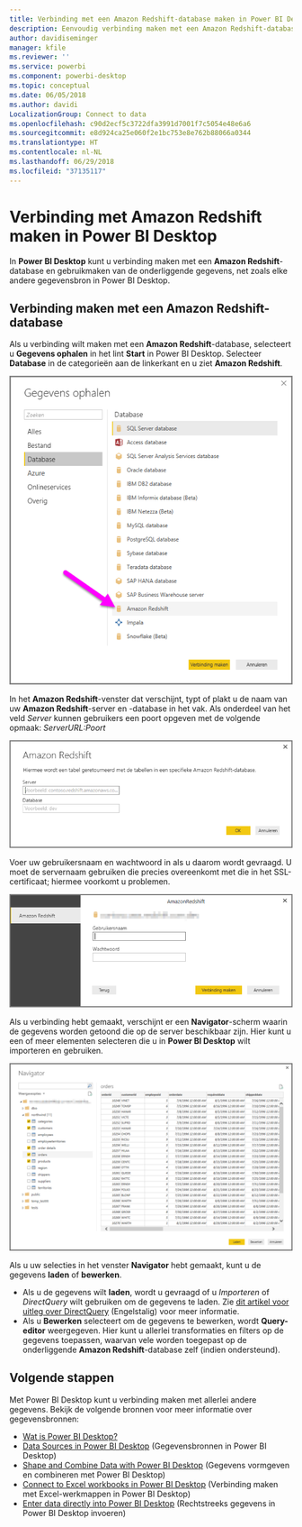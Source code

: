 ```yaml
---
title: Verbinding met een Amazon Redshift-database maken in Power BI Desktop
description: Eenvoudig verbinding maken met een Amazon Redshift-database in Power BI Desktop en deze gebruiken
author: davidiseminger
manager: kfile
ms.reviewer: ''
ms.service: powerbi
ms.component: powerbi-desktop
ms.topic: conceptual
ms.date: 06/05/2018
ms.author: davidi
LocalizationGroup: Connect to data
ms.openlocfilehash: c90d2ecf5c3722dfa3991d7001f7c5054e48e6a6
ms.sourcegitcommit: e8d924ca25e060f2e1bc753e8e762b88066a0344
ms.translationtype: HT
ms.contentlocale: nl-NL
ms.lasthandoff: 06/29/2018
ms.locfileid: "37135117"
---
```

# <a name="connect-to-amazon-redshift-in-power-bi-desktop"></a>Verbinding met Amazon Redshift maken in Power BI Desktop
In **Power BI Desktop** kunt u verbinding maken met een **Amazon Redshift**-database en gebruikmaken van de onderliggende gegevens, net zoals elke andere gegevensbron in Power BI Desktop.

## <a name="connect-to-an-amazon-redshift-database"></a>Verbinding maken met een Amazon Redshift-database
Als u verbinding wilt maken met een **Amazon Redshift**-database, selecteert u **Gegevens ophalen** in het lint **Start** in Power BI Desktop. Selecteer **Database** in de categorieën aan de linkerkant en u ziet **Amazon Redshift**.

![](media/desktop-connect-redshift/connect_redshift_3.png)

In het **Amazon Redshift**-venster dat verschijnt, typt of plakt u de naam van uw **Amazon Redshift**-server en -database in het vak. Als onderdeel van het veld *Server* kunnen gebruikers een poort opgeven met de volgende opmaak: *ServerURL:Poort*

![](media/desktop-connect-redshift/connect_redshift_4.png)

Voer uw gebruikersnaam en wachtwoord in als u daarom wordt gevraagd. U moet de servernaam gebruiken die precies overeenkomt met die in het SSL-certificaat; hiermee voorkomt u problemen. 

![](media/desktop-connect-redshift/connect_redshift_5.png)

Als u verbinding hebt gemaakt, verschijnt er een **Navigator**-scherm waarin de gegevens worden getoond die op de server beschikbaar zijn. Hier kunt u een of meer elementen selecteren die u in **Power BI Desktop** wilt importeren en gebruiken.

![](media/desktop-connect-redshift/connect_redshift_6.png)

Als u uw selecties in het venster **Navigator** hebt gemaakt, kunt u de gegevens **laden** of **bewerken**.

* Als u de gegevens wilt **laden**, wordt u gevraagd of u *Importeren* of *DirectQuery* wilt gebruiken om de gegevens te laden. Zie [dit artikel voor uitleg over DirectQuery](desktop-use-directquery.md) (Engelstalig) voor meer informatie.
* Als u **Bewerken** selecteert om de gegevens te bewerken, wordt **Query-editor** weergegeven. Hier kunt u allerlei transformaties en filters op de gegevens toepassen, waarvan vele worden toegepast op de onderliggende **Amazon Redshift**-database zelf (indien ondersteund).

## <a name="next-steps"></a>Volgende stappen
Met Power BI Desktop kunt u verbinding maken met allerlei andere gegevens. Bekijk de volgende bronnen voor meer informatie over gegevensbronnen:

* [Wat is Power BI Desktop?](desktop-what-is-desktop.md)
* [Data Sources in Power BI Desktop](desktop-data-sources.md) (Gegevensbronnen in Power BI Desktop)
* [Shape and Combine Data with Power BI Desktop](desktop-shape-and-combine-data.md) (Gegevens vormgeven en combineren met Power BI Desktop)
* [Connect to Excel workbooks in Power BI Desktop](desktop-connect-excel.md) (Verbinding maken met Excel-werkmappen in Power BI Desktop)   
* [Enter data directly into Power BI Desktop](desktop-enter-data-directly-into-desktop.md) (Rechtstreeks gegevens in Power BI Desktop invoeren)   

